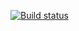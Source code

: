 [![Build status](https://ci.appveyor.com/api/projects/status/gr3afjroj9tc5oi4?svg=true)](https://ci.appveyor.com/project/Olelucoe/selenium)